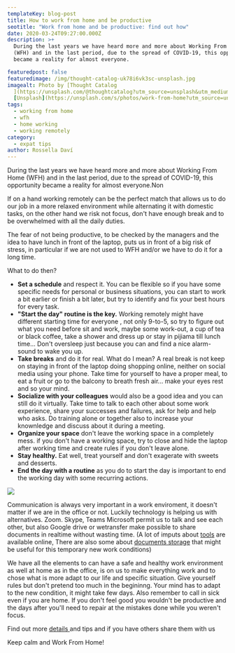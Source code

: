 ```yaml
---
templateKey: blog-post
title: How to work from home and be productive
seotitle: "Work from home and be productive: find out how"
date: 2020-03-24T09:27:00.000Z
description: >+
  During the last years we have heard more and more about Working From Home
  (WFH) and in the last period, due to the spread of COVID-19, this opportunity
  became a reality for almost everyone.

featuredpost: false
featuredimage: /img/thought-catalog-uk78i6vk3sc-unsplash.jpg
imagealt: Photo by [Thought Catalog
  ](https://unsplash.com/@thoughtcatalog?utm_source=unsplash&utm_medium=referral&utm_content=creditCopyText)on
  [Unsplash](https://unsplash.com/s/photos/work-from-home?utm_source=unsplash&utm_medium=referral&utm_content=creditCopyText)
tags:
  - working from home
  - wfh
  - home working
  - working remotely
category:
  - expat tips
author: Rossella Daví
---
```

During the last years we have heard more and more about Working From Home (WFH) and in the last period, due to the spread of COVID-19, this opportunity became a reality for almost everyone.Non

If on a hand working remotely can be the perfect match that allows us to do our job in a more relaxed environment while alternating it with domestic tasks, on the other hand we risk not focus, don't have enough break and to be overwhelmed with all the daily duties.

The fear of not being productive, to be checked by the managers and the idea to have lunch in front of the laptop, puts us in front of a big risk of stress, in particular if we are not used to WFH and/or we have to do it for a long time.

What to do then?

* **Set a schedule** and respect it. You can be flexible so if you have some specific needs for personal or business situations, you can start to work a bit earlier or finish a bit later, but try to identify and fix your best hours for every task.
* **"Start the day" routine is the key.** Working remotely might have different starting time for everyone , not only 9-to-5, so try to figure out what you need before sit and work, maybe some work-out, a cup of tea or black coffee, take a shower and dress up or stay in pijiama till lunch time... Don't oversleep just because you can and find a nice alarm-sound to wake you up.
* **Take breaks** and do it for real. What do I mean? A real break is not keep on staying in front of the laptop doing shopping online, neither on social media using your phone. Take time for yourself to have a proper meal, to eat a fruit or go to the balcony to breath fresh air... make your eyes rest and so your mind.
* **Socialize with your colleagues** would also be a good idea and you can still do it virtually. Take time to talk to each other about some work experience, share your successes and failures, ask for help and help who asks. Do training alone or together also to increase your knownledge and discuss about it during a meeting.
* **Organize your space** don't leave the working space in a completely mess. if you don't have a working space, try to close and hide the laptop after working time and create rules if you don't leave alone.
* **Stay healthy.** Eat well, treat yourself and don't exagerate with sweets and desserts.
* **End the day with a routine** as you do to start the day is important to end the working day with some recurring actions.

![](/img/9ff4365f-8c0e-4626-87c2-e2e33905bb80.jpg)

Communication is always very important in a work enviroment, it doesn't matter if we are in the office or not. Luckily technology is helping us with alternatives. Zoom. Skype, Teams Microsoft permit us to talk and see each other, but also Google drive or wetransfer make possible to share documents in realtime without wasting time.  (A lot of imputs about [tools](https://www.iamexpat.nl/career/employment-news/best-online-tools-use-when-working-home) are available online, There are also some about [documents storage](https://www.thexpatmagazine.com/blog/2015-02-09-store-important-documents/) that might be useful for this temporary new work conditions)

We have all the elements to can have a safe and healthy work environment as well at home as in the office, is on us to make everything work and to chose what is more adapt to our life and specific situation. Give yourself rules but don't pretend too much in the begininng. Your mind has to adapt to the new condition, it might take few days. Also remember to call in sick even if you are home. If you don't feel good you wouldn't be productive and the days after you'll need to repair at the mistakes done while you weren't focus.

Find out more [details ](https://www.pcmag.com/news/get-organized-20-tips-for-working-from-home)and tips and if you have others share them with us

Keep calm and Work From Home!
